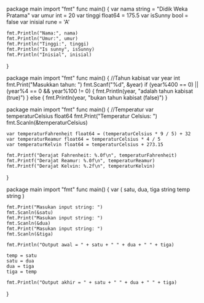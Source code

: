 package main
import "fmt"
func main() {
    var nama string = "Didik Weka Pratama"
    var umur int = 20
    var tinggi float64 = 175.5
    var isSunny bool = false
    var inisial rune = 'A'

    fmt.Println("Nama:", nama)
    fmt.Println("Umur:", umur)
    fmt.Println("Tinggi:", tinggi)
    fmt.Println("Is sunny", isSunny)
    fmt.Println("Inisial", inisial)
    
}

package main
import "fmt"
func main() {
    //Tahun kabisat
    var year int
    fmt.Print("Masukkan tahun: ")
    fmt.Scanf("%d", &year)
    if (year%400 == 0) || (year%4 == 0 && year%100 != 0) {
        fmt.Println(year, "adalah tahun kabisat (true)")
    } else {
    fmt.Println(year, "bukan tahun kabisat (false)")
    }

package main
import "fmt"
func main() {
    //Temperatur
    var temperaturCelsius float64
    fmt.Print("Temperatur Celsius: ")
    fmt.Scanln(&temperaturCelsius)

    var temperaturFahrenheit float64 = (temperaturCelsius * 9 / 5) + 32
    var temperaturReamur float64 = temperaturCelsius * 4 / 5
    var temperaturKelvin float64 = temperaturCelsius + 273.15

    fmt.Printf("Derajat Fahrenheit: %.0f\n", temperaturFahrenheit)
    fmt.Printf("Derajat Reamur: %.0f\n", temperaturReamur)
    fmt.Printf("Derajat Kelvin: %.2f\n", temperaturKelvin)

}

package main
import "fmt"
func main() {
    var (
        satu, dua, tiga string
        temp string
    )

    fmt.Print("Masukan input string: ")
    fmt.Scanln(&satu)
    fmt.Print("Masukan input string: ")
    fmt.Scanln(&dua)
    fmt.Print("Masukan input string: ")
    fmt.Scanln(&tiga)

    fmt.Println("Output awal = " + satu + " " + dua + " " + tiga)
    
    temp = satu
    satu = dua
    dua = tiga
    tiga = temp

    fmt.Println("Output akhir = " + satu + " " + dua + " " + tiga)
}
